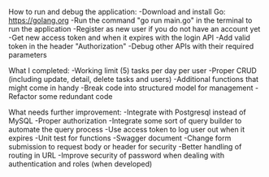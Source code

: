 How to run and debug the application:
-Download and install Go: https://golang.org
-Run the command "go run main.go" in the terminal to run the application
-Register as new user if you do not have an account yet
-Get new access token and when it expires with the login API
-Add valid token in the header "Authorization"
-Debug other APIs with their required parameters

What I completed:
-Working limit (5) tasks per day per user
-Proper CRUD (including update, detail, delete tasks and users)
-Additional functions that might come in handy
-Break code into structured model for management
-Refactor some redundant code

What needs further improvement:
-Integrate with Postgresql instead of MySQL
-Proper authorization
-Integrate some sort of query builder to automate the query process
-Use access token to log user out when it expires
-Unit test for functions 
-Swagger document
-Change form submission to request body or header for security
-Better handling of routing in URL
-Improve security of password when dealing with authentication and roles (when developed)